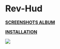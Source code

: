 # Rev-Hud

**[SCREENSHOTS ALBUM](https://imgur.com/a/LWnlW)** 

**[INSTALLATION](https://imgur.com/a/w3Ah6)**

![](https://i.imgur.com/4oYcwbV.jpg)